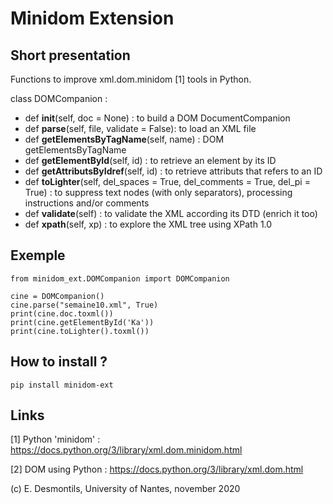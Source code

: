 # Minidom Extension

## Short presentation

Functions to improve xml.dom.minidom [1] tools in Python.

class DOMCompanion :
-	def __init__(self, doc = None) : to build a DOM DocumentCompanion
-	def **parse**(self, file, validate = False): to load an XML file
-	def **getElementsByTagName**(self, name) : DOM getElementsByTagName
-	def **getElementById**(self, id) : to retrieve an element by its ID
-   def **getAttributsByIdref**(self, id) : to retrieve attributs that refers to an ID
-	def **toLighter**(self, del_spaces = True, del_comments = True, del_pi = True) : to suppress text nodes (with only separators), processing instructions and/or comments
-	def **validate**(self) : to validate the XML according its DTD (enrich it too)
-	def **xpath**(self, xp) : to explore the XML tree using XPath  1.0

## Exemple

```
from minidom_ext.DOMCompanion import DOMCompanion

cine = DOMCompanion()
cine.parse("semaine10.xml", True)
print(cine.doc.toxml())
print(cine.getElementById('Ka'))
print(cine.toLighter().toxml())
```


## How to install ?

```
pip install minidom-ext
```


## Links

[1] Python 'minidom' : https://docs.python.org/3/library/xml.dom.minidom.html

[2] DOM using Python : https://docs.python.org/3/library/xml.dom.html

(c) E. Desmontils, University of Nantes, november 2020
